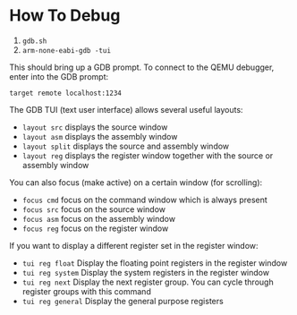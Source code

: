 # How To Debug

1. `gdb.sh`
2. `arm-none-eabi-gdb -tui`

This should bring up a GDB prompt. To connect to the QEMU debugger, enter into the GDB prompt:

`target remote localhost:1234`

The GDB TUI (text user interface) allows several useful layouts:
* `layout src` displays the source window
* `layout asm` displays the assembly window
* `layout split` displays the source and assembly window
* `layout reg` displays the register window together with the source or assembly window

You can also focus (make active) on a certain window (for scrolling):
* `focus cmd` focus on the command window which is always present
* `focus src` focus on the source window
* `focus asm` focus on the assembly window
* `focus reg` focus on the register window

If you want to display a different register set in the register window:
* `tui reg float` Display the floating point registers in the register window
* `tui reg system` Display the system registers in the register window
* `tui reg next` Display the next register group. You can cycle through register groups with this command
* `tui reg general` Display the general purpose registers


